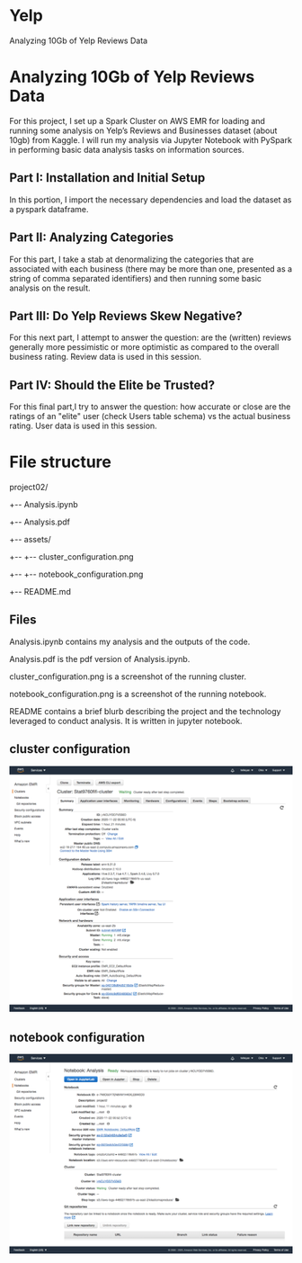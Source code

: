 # Yelp
Analyzing 10Gb of Yelp Reviews Data
# Analyzing 10Gb of Yelp Reviews Data

For this project, I set up a Spark Cluster on AWS EMR for loading and running some analysis on Yelp’s Reviews and Businesses dataset (about 10gb) from Kaggle. I will run my analysis via Jupyter Notebook with PySpark in performing basic data analysis tasks on information sources.

## Part I: Installation and Initial Setup

In this portion, I import the necessary dependencies and load the dataset as a pyspark dataframe.

## Part II:  Analyzing Categories

For this part, I take a stab at denormalizing the categories that are associated with each business (there may be more than one, presented as a string of comma separated identifiers) and then running some basic analysis on the result.

## Part III: Do Yelp Reviews Skew Negative?

For this next part, I attempt to answer the question: are the (written) reviews generally more pessimistic or more optimistic as compared to the overall business rating. Review data is used in this session.

## Part IV: Should the Elite be Trusted? 

For this final part,I try to answer the question: how accurate or close are the ratings of an "elite" user (check Users table schema) vs the actual business rating. User data is used in this session. 

# File structure 

project02/

+-- Analysis.ipynb

+-- Analysis.pdf

+-- assets/

+-- +-- cluster_configuration.png

+-- +-- notebook_configuration.png

+-- README.md


## Files

Analysis.ipynb contains my analysis and the outputs of the code. 

Analysis.pdf is the pdf version of Analysis.ipynb. 

cluster_configuration.png is a screenshot of the running cluster. 

notebook_configuration.png is a screenshot of the running notebook.

README contains a brief blurb describing the project and the technology leveraged to conduct analysis. It is written in jupyter notebook. 

## cluster configuration 
![cluster](/assets/cluster_configuration.png)




## notebook configuration

![notebook](/assets/notebook_configuration.png)
